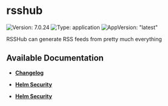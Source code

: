 # rsshub

![Version: 7.0.24](https://img.shields.io/badge/Version-7.0.24-informational?style=flat-square) ![Type: application](https://img.shields.io/badge/Type-application-informational?style=flat-square) ![AppVersion: "latest"](https://img.shields.io/badge/AppVersion-"latest"-informational?style=flat-square)

RSSHub can generate RSS feeds from pretty much everything

## Available Documentation

- [**Changelog**](CHANGELOG)

- [**Helm Security**](container-security)

- [**Helm Security**](helm-security)


